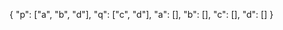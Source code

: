 

{
    "p": ["a", "b", "d"],
    "q": ["c", "d"],
    "a": [],
    "b": [],
    "c": [],
    "d": []
}